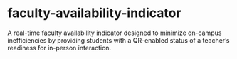 # faculty-availability-indicator
A real-time faculty availability indicator designed to minimize on-campus inefficiencies by providing students with a QR-enabled status of a teacher’s readiness for in-person interaction.
